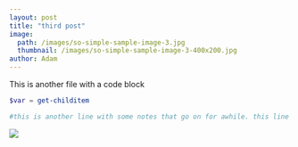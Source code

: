 ```yaml
---
layout: post
title: "third post"
image: 
  path: /images/so-simple-sample-image-3.jpg
  thumbnail: /images/so-simple-sample-image-3-400x200.jpg
author: Adam
---
```

This is another file with a code block

```powershell
$var = get-childitem

#this is another line with some notes that go on for awhile. this line serves no other purpose than testing horizontal scrolling on github pages.

```
![](/test/images/image-alignment-300x200.jpg)
